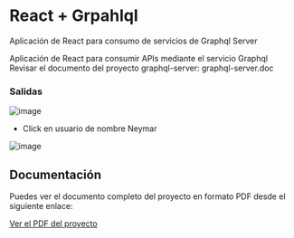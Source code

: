 # React + Grpahlql

Aplicación de React para consumo de servicios de Graphql Server

Aplicación de React para consumir APIs mediante el servicio Graphql
Revisar el documento del proyecto graphql-server: graphql-server.doc 

### Salidas
![image](https://github.com/wlopera/react-graphql/assets/7141537/5db75fd8-2c57-469a-ac94-af9343eb40b1)

* Click en usuario de nombre Neymar
  
![image](https://github.com/wlopera/react-graphql/assets/7141537/5bfe2ba9-5fa2-434d-aaaa-9b834e2d9a34)

## Documentación

Puedes ver el documento completo del proyecto en formato PDF desde el siguiente enlace:

<a href="https://github.com/wlopera/react-graphql/blob/f86be9e95f64f0562186affa8c91e648c802291b/src/doc/react-graphql.pdf" target="_blank">Ver el PDF del proyecto</a>
